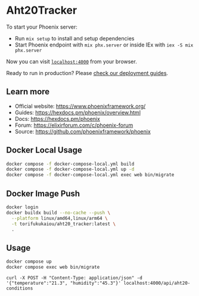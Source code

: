 # Aht20Tracker

To start your Phoenix server:

  * Run `mix setup` to install and setup dependencies
  * Start Phoenix endpoint with `mix phx.server` or inside IEx with `iex -S mix phx.server`

Now you can visit [`localhost:4000`](http://localhost:4000) from your browser.

Ready to run in production? Please [check our deployment guides](https://hexdocs.pm/phoenix/deployment.html).

## Learn more

  * Official website: https://www.phoenixframework.org/
  * Guides: https://hexdocs.pm/phoenix/overview.html
  * Docs: https://hexdocs.pm/phoenix
  * Forum: https://elixirforum.com/c/phoenix-forum
  * Source: https://github.com/phoenixframework/phoenix

## Docker Local Usage

```bash
docker compose -f docker-compose-local.yml build
docker compose -f docker-compose-local.yml up -d
docker compose -f docker-compose-local.yml exec web bin/migrate
```

## Docker Image Push

```bash
docker login
docker buildx build --no-cache --push \
  --platform linux/amd64,linux/arm64 \
  -t torifukukaiou/aht20_tracker:latest \
  .
```

## Usage

```bash
docker compose up
docker compose exec web bin/migrate
```

```
curl -X POST -H "Content-Type: application/json" -d '{"temperature":"21.3", "humidity":"45.3"}' localhost:4000/api/aht20-conditions
```
